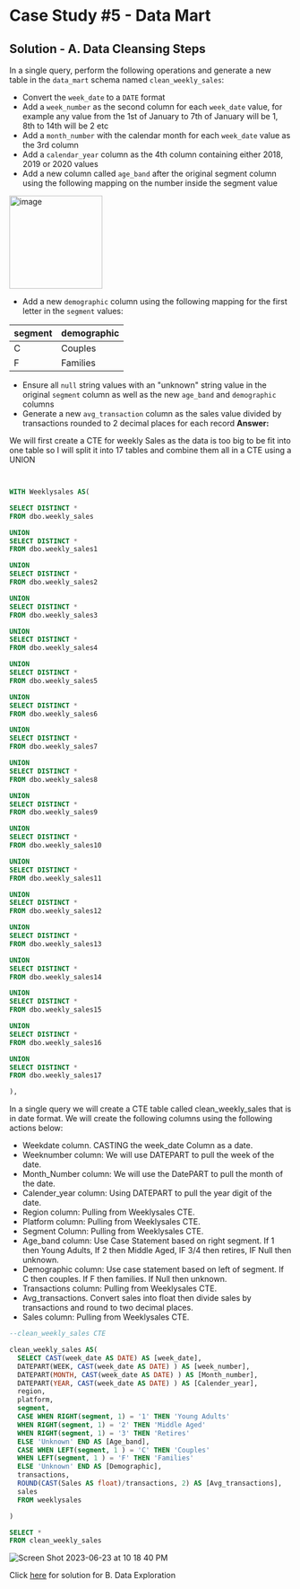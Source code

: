 # Case Study #5 - Data Mart

## Solution - A.  Data Cleansing Steps

In a single query, perform the following operations and generate a new table in the `data_mart` schema named `clean_weekly_sales`:
- Convert the `week_date` to a `DATE` format
- Add a `week_number` as the second column for each `week_date` value, for example any value from the 1st of January to 7th of January will be 1, 8th to 14th will be 2 etc
- Add a `month_number` with the calendar month for each `week_date` value as the 3rd column
- Add a `calendar_year` column as the 4th column containing either 2018, 2019 or 2020 values
- Add a new column called `age_band` after the original segment column using the following mapping on the number inside the segment value
  
<img width="166" alt="image" src="https://user-images.githubusercontent.com/81607668/131438667-3b7f3da5-cabc-436d-a352-2022841fc6a2.png">
  
- Add a new `demographic` column using the following mapping for the first letter in the `segment` values:  

| segment | demographic | 
| ------- | ----------- |
| C | Couples |
| F | Families |

- Ensure all `null` string values with an "unknown" string value in the original `segment` column as well as the new `age_band` and `demographic` columns
- Generate a new `avg_transaction` column as the sales value divided by transactions rounded to 2 decimal places for each record
**Answer:**

We will first create a CTE for weekly Sales as the data is too big to be fit into one table so I will split it into 17 tables and combine them all in a CTE using a UNION
````sql


WITH Weeklysales AS(

SELECT DISTINCT *
FROM dbo.weekly_sales

UNION 
SELECT DISTINCT *
FROM dbo.weekly_sales1

UNION 
SELECT DISTINCT *
FROM dbo.weekly_sales2

UNION 
SELECT DISTINCT *
FROM dbo.weekly_sales3

UNION 
SELECT DISTINCT *
FROM dbo.weekly_sales4

UNION 
SELECT DISTINCT *
FROM dbo.weekly_sales5

UNION 
SELECT DISTINCT *
FROM dbo.weekly_sales6

UNION 
SELECT DISTINCT *
FROM dbo.weekly_sales7

UNION 
SELECT DISTINCT *
FROM dbo.weekly_sales8

UNION 
SELECT DISTINCT *
FROM dbo.weekly_sales9

UNION 
SELECT DISTINCT *
FROM dbo.weekly_sales10

UNION 
SELECT DISTINCT *
FROM dbo.weekly_sales11

UNION 
SELECT DISTINCT *
FROM dbo.weekly_sales12

UNION 
SELECT DISTINCT *
FROM dbo.weekly_sales13

UNION 
SELECT DISTINCT *
FROM dbo.weekly_sales14

UNION 
SELECT DISTINCT *
FROM dbo.weekly_sales15

UNION 
SELECT DISTINCT *
FROM dbo.weekly_sales16

UNION 
SELECT DISTINCT *
FROM dbo.weekly_sales17

),
````
In a single query we will create a CTE table called clean_weekly_sales that is in date format.
We will create the following columns using the following actions below:
- Weekdate column. CASTING the week_date Column as a date.
- Weeknumber column: We will use DATEPART to pull the week of the date.
- Month_Number column: We will use the DatePART to pull the month of the date.
- Calender_year column: Using DATEPART to pull the year digit of the date.
- Region column: Pulling from Weeklysales CTE.
- Platform column: Pulling from Weeklysales CTE.
- Segment Column: Pulling from Weeklysales CTE.
- Age_band column: Use Case Statement based on right segment. If 1 then Young Adults, If 2 then Middle Aged, IF 3/4 then retires, IF Null then unknown.
- Demographic column: Use case statement based on left of segment. If C then couples. If  F then families. If Null then unknown.
- Transactions column: Pulling from Weeklysales CTE.
- Avg_transactions. Convert sales into float then divide sales by transactions and round to two decimal places.
- Sales column: Pulling from Weeklysales CTE.

````sql
--clean_weekly_sales CTE

clean_weekly_sales AS(
  SELECT CAST(week_date AS DATE) AS [week_date],
  DATEPART(WEEK, CAST(week_date AS DATE) ) AS [week_number],
  DATEPART(MONTH, CAST(week_date AS DATE) ) AS [Month_number],
  DATEPART(YEAR, CAST(week_date AS DATE) ) AS [Calender_year],
  region,
  platform,
  segment,
  CASE WHEN RIGHT(segment, 1) = '1' THEN 'Young Adults'
  WHEN RIGHT(segment, 1) = '2' THEN 'Middle Aged'
  WHEN RIGHT(segment, 1) = '3' THEN 'Retires'
  ELSE 'Unknown' END AS [Age_band],
  CASE WHEN LEFT(segment, 1 ) = 'C' THEN 'Couples'
  WHEN LEFT(segment, 1 ) = 'F' THEN 'Families'
  ELSE 'Unknown' END AS [Demographic],
  transactions,
  ROUND(CAST(Sales AS float)/transactions, 2) AS [Avg_transactions],
  sales
  FROM weeklysales

)

SELECT *
FROM clean_weekly_sales

````

![Screen Shot 2023-06-23 at 10 18 40 PM](https://github.com/KennethManzi1/8-week-SQL-Challenge/assets/120513764/adb8b8ef-a34b-45e4-be45-fb60bba9f2ee)


Click [here](https://github.com/KennethManzi1/8-week-SQL-Challenge/blob/main/Case%205%20Data%20Mart/B.%20Data%20Exploration.md)
for solution for B. Data Exploration

